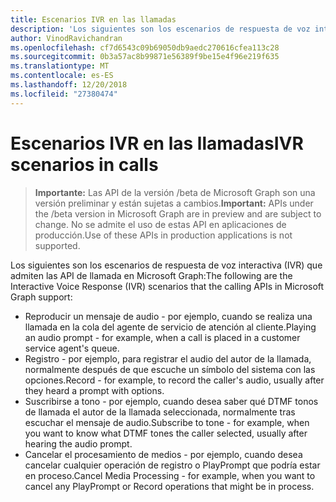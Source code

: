 ```yaml
---
title: Escenarios IVR en las llamadas
description: 'Los siguientes son los escenarios de respuesta de voz interactiva (IVR) que admiten las API de llamada en Microsoft Graph:'
author: VinodRavichandran
ms.openlocfilehash: cf7d6543c09b69050db9aedc270616cfea113c28
ms.sourcegitcommit: 0b3a57ac8b99871e56389f9be15e4f96e219f635
ms.translationtype: MT
ms.contentlocale: es-ES
ms.lasthandoff: 12/20/2018
ms.locfileid: "27380474"
---
```

# <a name="ivr-scenarios-in-calls"></a><span data-ttu-id="a3713-103">Escenarios IVR en las llamadas</span><span class="sxs-lookup"><span data-stu-id="a3713-103">IVR scenarios in calls</span></span>

> <span data-ttu-id="a3713-104">**Importante:** Las API de la versión /beta de Microsoft Graph son una versión preliminar y están sujetas a cambios.</span><span class="sxs-lookup"><span data-stu-id="a3713-104">**Important:** APIs under the /beta version in Microsoft Graph are in preview and are subject to change.</span></span> <span data-ttu-id="a3713-105">No se admite el uso de estas API en aplicaciones de producción.</span><span class="sxs-lookup"><span data-stu-id="a3713-105">Use of these APIs in production applications is not supported.</span></span>

<span data-ttu-id="a3713-106">Los siguientes son los escenarios de respuesta de voz interactiva (IVR) que admiten las API de llamada en Microsoft Graph:</span><span class="sxs-lookup"><span data-stu-id="a3713-106">The following are the Interactive Voice Response (IVR) scenarios that the calling APIs in Microsoft Graph support:</span></span>

- <span data-ttu-id="a3713-107">Reproducir un mensaje de audio - por ejemplo, cuando se realiza una llamada en la cola del agente de servicio de atención al cliente.</span><span class="sxs-lookup"><span data-stu-id="a3713-107">Playing an audio prompt - for example, when a call is placed in a customer service agent's queue.</span></span>
- <span data-ttu-id="a3713-108">Registro - por ejemplo, para registrar el audio del autor de la llamada, normalmente después de que escuche un símbolo del sistema con las opciones.</span><span class="sxs-lookup"><span data-stu-id="a3713-108">Record - for example, to record the caller's audio, usually after they heard a prompt with options.</span></span>
- <span data-ttu-id="a3713-109">Suscribirse a tono - por ejemplo, cuando desea saber qué DTMF tonos de llamada el autor de la llamada seleccionada, normalmente tras escuchar el mensaje de audio.</span><span class="sxs-lookup"><span data-stu-id="a3713-109">Subscribe to tone - for example, when you want to know what DTMF tones the caller selected, usually after hearing the audio prompt.</span></span>
- <span data-ttu-id="a3713-110">Cancelar el procesamiento de medios - por ejemplo, cuando desea cancelar cualquier operación de registro o PlayPrompt que podría estar en proceso.</span><span class="sxs-lookup"><span data-stu-id="a3713-110">Cancel Media Processing - for example, when you want to cancel any PlayPrompt or Record operations that might be in process.</span></span>
